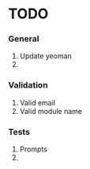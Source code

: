TODO
====


### General

1. 	Update yeoman
2. 	

### Validation

1. 	Valid email
2. 	Valid module name


### Tests

1. 	Prompts
2. 	


